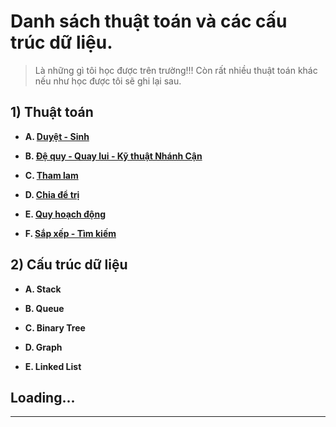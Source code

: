 # Danh sách thuật toán và các cấu trúc dữ liệu.

>Là những gì tôi học được trên trường!!! Còn rất nhiều thuật toán khác nếu như học được tôi sẽ ghi lại sau. 

## 1) Thuật toán

- <b> A. [Duyệt - Sinh](https://github.com/l1j9m4-0n1/PTIT/tree/main/C%E1%BA%A5u%20tr%C3%BAc%20d%E1%BB%AF%20li%E1%BB%87u%20v%C3%A0%20gi%E1%BA%A3i%20thu%E1%BA%ADt/Source%20Code/Duy%E1%BB%87t%20-%20Sinh) </b>

- <b> B. [Đệ quy - Quay lui - Kỹ thuật Nhánh Cận](https://github.com/l1j9m4-0n1/PTIT/tree/main/C%E1%BA%A5u%20tr%C3%BAc%20d%E1%BB%AF%20li%E1%BB%87u%20v%C3%A0%20gi%E1%BA%A3i%20thu%E1%BA%ADt/Source%20Code/%C4%90%E1%BB%87%20quy%20-%20Quay%20lui%20-%20K%E1%BB%B9%20thu%E1%BA%ADt%20Nh%C3%A1nh%20C%E1%BA%ADn) </b>

- <b> C. [Tham lam](https://github.com/l1j9m4-0n1/PTIT/tree/main/C%E1%BA%A5u%20tr%C3%BAc%20d%E1%BB%AF%20li%E1%BB%87u%20v%C3%A0%20gi%E1%BA%A3i%20thu%E1%BA%ADt/Source%20Code/Tham%20lam) </b>

- <b> D. [Chia để trị](https://github.com/l1j9m4-0n1/PTIT/tree/main/C%E1%BA%A5u%20tr%C3%BAc%20d%E1%BB%AF%20li%E1%BB%87u%20v%C3%A0%20gi%E1%BA%A3i%20thu%E1%BA%ADt/Source%20Code/Chia%20%C4%91%E1%BB%83%20tr%E1%BB%8B) </b>

- <b> E. [Quy hoạch động](https://github.com/l1j9m4-0n1/PTIT/tree/main/C%E1%BA%A5u%20tr%C3%BAc%20d%E1%BB%AF%20li%E1%BB%87u%20v%C3%A0%20gi%E1%BA%A3i%20thu%E1%BA%ADt/Source%20Code/Quy%20ho%E1%BA%A1ch%20%C4%91%E1%BB%99ng) </b>

- <b> F. [Sắp xếp - Tìm kiếm](https://github.com/l1j9m4-0n1/PTIT/tree/main/C%E1%BA%A5u%20tr%C3%BAc%20d%E1%BB%AF%20li%E1%BB%87u%20v%C3%A0%20gi%E1%BA%A3i%20thu%E1%BA%ADt/Source%20Code/S%E1%BA%AFp%20x%E1%BA%BFp%20-%20T%C3%ACm%20ki%E1%BA%BFm) </b>


## 2) Cấu trúc dữ liệu

- <b> A. Stack </b>

- <b> B. Queue </b>

- <b> C. Binary Tree </b>

- <b> D. Graph </b>

- <b> E. Linked List </b>

## Loading...

--------------------------------------------
